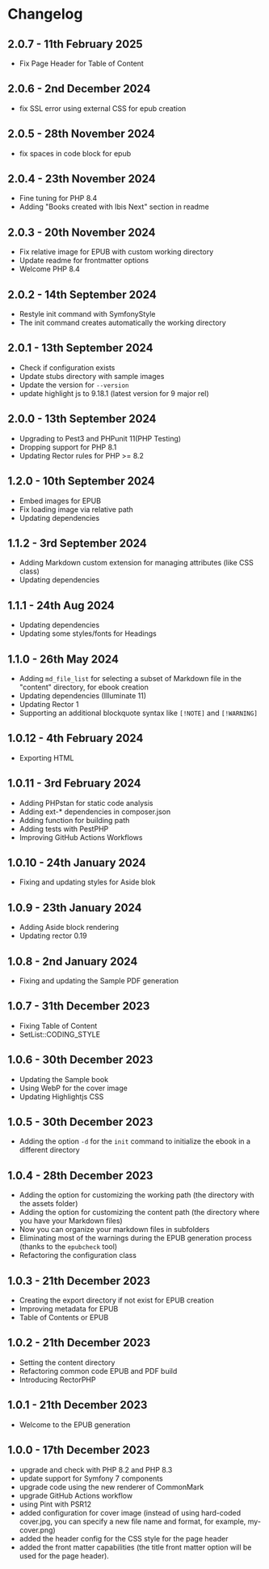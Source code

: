 # Changelog

## 2.0.7 - 11th February 2025
- Fix Page Header for Table of Content

## 2.0.6 - 2nd December 2024
- fix SSL error using external CSS for epub creation

## 2.0.5 - 28th November 2024
- fix spaces in code block for epub

## 2.0.4 - 23th November 2024
- Fine tuning for PHP 8.4
- Adding "Books created with Ibis Next" section in readme

## 2.0.3 - 20th November 2024
- Fix relative image for EPUB with custom working directory
- Update readme for frontmatter options
- Welcome PHP 8.4

## 2.0.2 - 14th September 2024
- Restyle init command with SymfonyStyle
- The init command creates automatically the working directory

## 2.0.1 - 13th September 2024
- Check if configuration exists
- Update stubs directory with sample images
- Update the version for `--version`
- update highlight js to 9.18.1 (latest version for 9 major rel)


## 2.0.0 - 13th September 2024
- Upgrading to Pest3 and PHPunit 11(PHP Testing)
- Dropping support for PHP 8.1
- Updating Rector rules for PHP >= 8.2

## 1.2.0 - 10th September 2024
- Embed images for EPUB
- Fix loading image via relative path
- Updating dependencies

## 1.1.2 - 3rd September 2024
- Adding Markdown custom extension for managing attributes (like CSS class)
- Updating dependencies

## 1.1.1 - 24th Aug 2024
- Updating dependencies
- Updating some styles/fonts for Headings


## 1.1.0 - 26th May 2024
- Adding `md_file_list` for selecting a subset of Markdown file in the "content" directory, for ebook creation
- Updating dependencies (Illuminate 11)
- Updating Rector 1
- Supporting an additional blockquote syntax like `[!NOTE]` and `[!WARNING]`

## 1.0.12 - 4th February 2024
- Exporting HTML

## 1.0.11 - 3rd February 2024
- Adding PHPstan for static code analysis
- Adding ext-* dependencies in composer.json
- Adding function for building path
- Adding tests with PestPHP
- Improving GitHub Actions Workflows


## 1.0.10 - 24th January 2024
- Fixing and updating styles for Aside blok

## 1.0.9 - 23th January 2024
- Adding Aside block rendering
- Updating rector 0.19

## 1.0.8 - 2nd January 2024
- Fixing and updating the Sample PDF generation

## 1.0.7 - 31th December 2023
- Fixing Table of Content
- SetList::CODING_STYLE

## 1.0.6 - 30th December 2023
- Updating the Sample book
- Using WebP for the cover image
- Updating Highlightjs CSS

## 1.0.5 - 30th December 2023

- Adding the option `-d` for the `init` command to initialize the ebook in a different directory

## 1.0.4 - 28th December 2023

- Adding the option for customizing the working path (the directory with the assets folder)
- Adding the option for customizing the content path (the directory where you have your Markdown files)
- Now you can organize your markdown files in subfolders
- Eliminating most of the warnings during the EPUB generation process (thanks to the `epubcheck` tool)
- Refactoring the configuration class


## 1.0.3 - 21th December 2023
- Creating the export directory if not exist for EPUB creation
- Improving metadata for EPUB
- Table of Contents or EPUB

## 1.0.2 - 21th December 2023
- Setting the content directory
- Refactoring common code EPUB and PDF build
- Introducing RectorPHP


## 1.0.1 - 21th December 2023
- Welcome to the EPUB generation

## 1.0.0 - 17th December 2023

- upgrade and check with PHP 8.2 and PHP 8.3
- update support for Symfony 7 components
- upgrade code using the new renderer of CommonMark
- upgrade GitHub Actions workflow
- using Pint with PSR12
- added configuration for cover image (instead of using hard-coded cover.jpg, you can specify a new file name and format, for example, my-cover.png)
- added the header config for the CSS style for the page header
- added the front matter capabilities (the title front matter option will be used for the page header).
